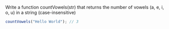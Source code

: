 Write a function countVowels(str) that returns the number of vowels (a, e, i, o, u) in a string (case-insensitive)

```javascript
countVowels("Hello World"); // 3
```
